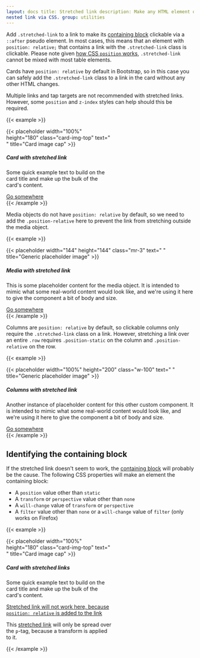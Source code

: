 ```yaml
---
layout: docs title: Stretched link description: Make any HTML element or Bootstrap component clickable by "stretching" a
nested link via CSS. group: utilities
---
```


Add `.stretched-link` to a link to make
its [containing block](https://developer.mozilla.org/en-US/docs/Web/CSS/Containing_block) clickable via a `::after`
pseudo element. In most cases, this means that an element with `position: relative;` that contains a link with
the `.stretched-link` class is clickable. Please note
given [how CSS `position` works](https://www.w3.org/TR/CSS21/visuren.html#propdef-position), `.stretched-link` cannot be
mixed with most table elements.

Cards have `position: relative` by default in Bootstrap, so in this case you can safely add the `.stretched-link` class
to a link in the card without any other HTML changes.

Multiple links and tap targets are not recommended with stretched links. However, some `position` and `z-index` styles
can help should this be required.

{{< example >}}
<div class="card" style="width: 18rem;">
  {{< placeholder width="100%" height="180" class="card-img-top" text=" " title="Card image cap" >}}
  <div class="card-body">
    <h5 class="card-title">Card with stretched link</h5>
    <p class="card-text">Some quick example text to build on the card title and make up the bulk of the card's content.</p>
    <a href="#" class="btn btn-primary stretched-link">Go somewhere</a>
  </div>
</div>
{{< /example >}}

Media objects do not have `position: relative` by default, so we need to add the `.position-relative` here to prevent
the link from stretching outside the media object.

{{< example >}}
<div class="media position-relative">
  {{< placeholder width="144" height="144" class="mr-3" text=" " title="Generic placeholder image" >}}
  <div class="media-body">
    <h5 class="mt-0">Media with stretched link</h5>
    <p>This is some placeholder content for the media object. It is intended to mimic what some real-world content would look like, and we're using it here to give the component a bit of body and size.</p>
    <a href="#" class="stretched-link">Go somewhere</a>
  </div>
</div>
{{< /example >}}

Columns are `position: relative` by default, so clickable columns only require the `.stretched-link` class on a link.
However, stretching a link over an entire `.row` requires `.position-static` on the column and `.position-relative` on
the row.

{{< example >}}
<div class="row no-gutters bg-light position-relative">
  <div class="col-md-6 mb-md-0 p-md-4">
    {{< placeholder width="100%" height="200" class="w-100" text=" " title="Generic placeholder image" >}}
  </div>
  <div class="col-md-6 position-static p-4 pl-md-0">
    <h5 class="mt-0">Columns with stretched link</h5>
    <p>Another instance of placeholder content for this other custom component. It is intended to mimic what some real-world content would look like, and we're using it here to give the component a bit of body and size.</p>
    <a href="#" class="stretched-link">Go somewhere</a>
  </div>
</div>
{{< /example >}}

## Identifying the containing block

If the stretched link doesn't seem to work,
the [containing block](https://developer.mozilla.org/en-US/docs/Web/CSS/Containing_block#Identifying_the_containing_block)
will probably be the cause. The following CSS properties will make an element the containing block:

- A `position` value other than `static`
- A `transform` or `perspective` value other than `none`
- A `will-change` value of `transform` or `perspective`
- A `filter` value other than `none` or a `will-change` value of `filter` (only works on Firefox)

{{< example >}}
<div class="card" style="width: 18rem;">
  {{< placeholder width="100%" height="180" class="card-img-top" text=" " title="Card image cap" >}}
  <div class="card-body">
    <h5 class="card-title">Card with stretched links</h5>
    <p class="card-text">Some quick example text to build on the card title and make up the bulk of the card's content.</p>
    <p class="card-text">
      <a href="#" class="stretched-link text-danger" style="position: relative;">Stretched link will not work here, because <code>position: relative</code> is added to the link</a>
    </p>
    <p class="card-text bg-light" style="transform: rotate(0);">
      This <a href="#" class="text-warning stretched-link">stretched link</a> will only be spread over the <code>p</code>-tag, because a transform is applied to it.
    </p>
  </div>
</div>
{{< /example >}}
